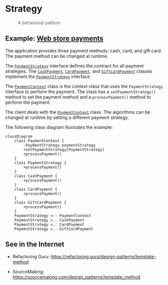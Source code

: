 # Strategy

> A behavioral pattern

## Example: [Web store payments](../../src/main/java/strategy/payments)

The application provides three payment methods: cash, card, and gift card. The payment method can be changed at runtime.

The [`PaymentStrategy`](../../src/main/java/strategy/payments/PaymentStrategy.java) interface defines the contract for all payment strategies. The [`CashPayment`](../../src/main/java/strategy/payments/CashPayment.java), [`CardPayment`](../../src/main/java/strategy/payments/CardPayment.java), and [`GiftCardPayment`](../../src/main/java/strategy/payments/GiftCardPayment.java) classes implement the [`PaymentStrategy`](../../src/main/java/strategy/payments/PaymentStrategy.java) interface.

The [`PaymentContext`](../../src/main/java/strategy/payments/PaymentContext.java) class is the context class that uses the `PaymentStrategy` interface to perform the payment. The class
has a `setPaymentStrategy()` method to set the payment method and a `processPayment()` method to perform the payment.

The client deals with the [`PaymentContext`](../../src/main/java/strategy/payments/PaymentContext.java) class. The algorithms can be changed at runtime by setting a different payment strategy.

The following class diagram illustrates the example:

```mermaid
classDiagram
    class PaymentContext {
        -PaymentStrategy paymentStrategy
        +setPaymentStrategy(PaymentStrategy)
        +processPayment()
    }
    class PaymentStrategy {
        +processPayment()
    }
    class CashPayment {
        +processPayment()
    }
    class CardPayment {
        +processPayment()
    }
    class GiftCardPayment {
        +processPayment()
    }
    PaymentStrategy <-- PaymentContext
    PaymentStrategy <.. CashPayment
    PaymentStrategy <.. CardPayment
    PaymentStrategy <.. GiftCardPayment
```

## See in the Internet

- Refactoring Guru: https://refactoring.guru/design-patterns/template-method

- SourceMaking: https://sourcemaking.com/design_patterns/template_method






